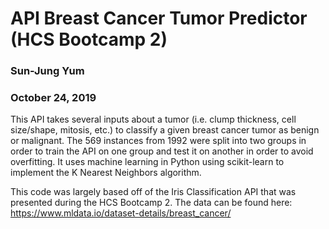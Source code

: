# API Breast Cancer Tumor Predictor (HCS Bootcamp 2)

### Sun-Jung Yum
### October 24, 2019

This API takes several inputs about a tumor (i.e. clump thickness, cell size/shape, mitosis, etc.) to classify a given breast cancer tumor as benign or malignant. The 569 instances from 1992 were split into two groups in order to train the API on one group and test it on another in order to avoid overfitting. It uses machine learning in Python using scikit-learn to implement the K Nearest Neighbors algorithm.

This code was largely based off of the Iris Classification API that was presented during the HCS Bootcamp 2. The data can be found here: https://www.mldata.io/dataset-details/breast_cancer/